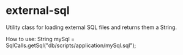 # external-sql
Utility class for loading external SQL files and returns them a String.

How to use:
String mySql = SqlCalls.getSql("db/scripts/application/mySql.sql");
